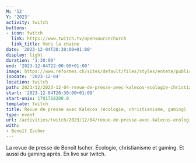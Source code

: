 ```yaml
---
M: '12'
Y: '2023'
activity: twitch
buttons:
- icon: twitch
  link: https://www.twitch.tv/opensourcechurch
  link_title: Vers la chaine
date: '2023-12-04T20:30:00+01:00'
display: light
duration: '1:30:00'
end: '2023-12-04T22:00:00+01:00'
image: https://www.reformes.ch/sites/default/files/styles/entete/public/data/images/comm/257/Beno%C3%AEt%20Ischer.jpg
isodate: '2023-12-04'
location: twitch
path: 2023/12/2023-12-04-revue-de-presse-avec-kalecos-ecologie-christianisme-gaming.md
start: '2023-12-04T20:30:00+01:00'
start-unix: 1701718200.0
template: twitch
title: Revue de presse avec Kalecos (écologie, christianisme, gaming)
type: event
url: /activities/twitch/2023/12/04/revue-de-presse-avec-kalecos-ecologie-christianisme-gaming
with:
- Benoît Ischer
---
```

La revue de presse de Benoît Ischer. Écologie, christianisme et gaming. Et aussi du gaming après. En live sur twitch.
